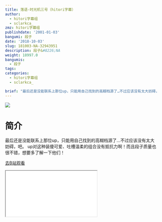 ```yaml
---
title: 落语-时光机三号（hitori字幕）
author:
  - hitori字幕组
  - sclarkca_
zmz: hitori字幕组
publishdate: '2001-01-03'
bangumi: 段子
date: '2018-10-03'
slug: 181003-NA-32943951
description: 段子&#8226;NA
weight: 18997.0
bangumis:
  - 段子
tags:
categories:
  - hitori字幕组
  - sclarkca_

brief: "最后还是没能联系上那位up，只能用自己找到的高糊档源了…不过应该没有太大妨碍，吧。 up对这种装傻可爱、吐槽温柔的组合没有抵抗力啊！而且段子质量也很不错，想要多了解一下他们！"
---
```

![](https://i.imgur.com/INvQNIM.jpg)
# 简介  
最后还是没能联系上那位up，只能用自己找到的高糊档源了…不过应该没有太大妨碍，吧。
up对这种装傻可爱、吐槽温柔的组合没有抵抗力啊！而且段子质量也很不错，想要多了解一下他们！  

[去B站观看](https://www.bilibili.com/video/av32943951/)
<div class ="resp-container"><iframe class="testiframe" src="//player.bilibili.com/player.html?aid=32943951"", scrolling="no", allowfullscreen="true" > </iframe></div> 
